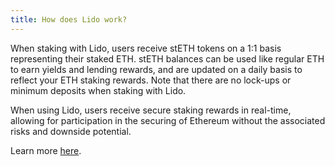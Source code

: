 ```yaml
---
title: How does Lido work?
---
```


When staking with Lido, users receive stETH tokens on a 1:1 basis representing their staked ETH. stETH balances can be used like regular ETH to earn yields and lending rewards, and are updated on a daily basis to reflect your ETH staking rewards. Note that there are no lock-ups or minimum deposits when staking with Lido.

When using Lido, users receive secure staking rewards in real-time, allowing for participation in the securing of Ethereum without the associated risks and downside potential.

Learn more [here](https://blog.lido.fi/how-lido-works/).
